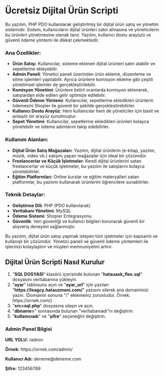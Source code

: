 <h1>Ücretsiz Dijital Ürün Scripti</h1>
Bu yazılım, PHP PDO kullanılarak geliştirilmiş bir dijital ürün satış ve yönetim sistemidir. Sistem, kullanıcıların dijital ürünleri satın almasına ve yöneticilerin bu ürünleri yönetmesine olanak tanır. Yazılım, kullanıcı dostu arayüzü ve güvenli ödeme yöntemi ile dikkat çekmektedir.

<h3>Ana Özellikler:</h3>
<ul><li><strong>Ürün Satışı</strong>: Kullanıcılar, sisteme eklenen dijital ürünleri satın alabilir ve sepetlerine ekleyebilir.</li><li><strong>Admin Paneli</strong>: Yönetici paneli üzerinden ürün ekleme, düzenleme ve silme işlemleri yapılabilir. Ayrıca ürünlere komisyon ekleme gibi çeşitli yönetimsel işlemler de gerçekleştirilebilir.</li><li><strong>Komisyon Yönetimi</strong>: Ürünlere belirli oranlarda komisyon eklenerek, satışlardan elde edilen gelir optimize edilebilir.</li><li><strong>Güvenli Ödeme Yöntemi</strong>: Kullanıcılar, sepetlerine ekledikleri ürünlerin ödemesini Shopier ile güvenli bir şekilde gerçekleştirebilirler.</li><li><strong>Kullanıcı Dostu Arayüz</strong>: Hem kullanıcılar hem de yöneticiler için basit ve anlaşılır bir arayüz sunulmuştur.</li><li><strong>Sepet Yönetimi</strong>: Kullanıcılar, sepetlerine ekledikleri ürünleri kolayca yönetebilir ve ödeme adımlarını takip edebilirler.</li></ul>

<h3>Kullanım Alanları:</h3>
<ul><li><strong>Dijital Ürün Satış Mağazaları</strong>: Yazılım, dijital ürünlerin (e-kitap, yazılım, müzik, video vb.) satışını yapan mağazalar için ideal bir çözümdür.</li><li><strong>Freelancerlar ve Küçük İşletmeler</strong>: Kendi dijital ürünlerini satan freelancerlar ve küçük işletmeler, bu yazılım ile satışlarını kolayca yönetebilirler.</li><li><strong>Eğitim Platformları</strong>: Online kurslar ve eğitim materyalleri satan platformlar, bu yazılımı kullanarak ürünlerini öğrencilere sunabilirler.</li></ul>
<h3>Teknik Detaylar:</h3>
<ul><li><strong>Geliştirme Dili</strong>: PHP (PDO kullanılarak)</li><li><strong>Veritabanı Yönetimi</strong>: MySQL</li><li><strong>Ödeme Sistemi</strong>: Shopier Entegrasyonu</li><li><strong>Güvenlik</strong>: Veri güvenliği ve kullanıcı bilgileri korunarak güvenli bir alışveriş deneyimi sağlanmıştır.</li></ul>
<p>Bu yazılım, dijital ürün satışı yapmak isteyen tüm işletmeler için kapsamlı ve kullanışlı bir çözümdür. Yönetici paneli ve güvenli ödeme yöntemleri ile işlerinizi kolaylaştırır ve müşteri memnuniyetini artırır.</p>

<h2>Dijital Ürün Scripti Nasıl Kurulur</h2>

<ol>
  <li>"<strong>SQL DOSYASI</strong>" klasörü içerisinde bulunan "<strong>hatauaxk_flex.sql</strong>" dosyasını veritabanına yükleyin.</li>
  <li>"<strong>ayar</strong>" tablosunu açın ve "<strong>ayar_url</strong>" için yazılan "<strong>https://leagcy.hatauzmani.com/</strong>" yazısını silerek ana domaininizi yazın. (Domainin sonuna "/" eklemeniz zorunludur. Örnek: https://ornek.com/)</li>
  <li>"<strong>src>sql.php</strong>" dosyasına ulaşın ve açın.</li>
  <li>"<strong>dbname=</strong>" sonrasında bulunan "veritabanıadı"nı değiştirin.</li>
  <li>"<strong>kullanıcıadı</strong>" ve "<strong>şifre</strong>" seçeneğini değiştirin.</li>
</ol>
<h3>Admin Panel Bilgisi</h3>
<p><strong>URL YOLU:</strong> /admin</p> <p><strong>Örnek:</strong> https://ornek.com/admin/</p>
<p><strong>Kullanıcı Adı:</strong> deneme@deneme.com</p>
<p><strong>Şifre:</strong> 123456789</p>

